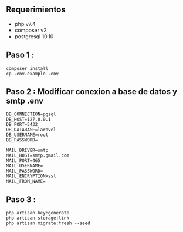 ## Requerimientos

- php v7.4
- composer v2
- postgresql 10.10

## Paso 1 :

```
composer install
cp .env.example .env
```

## Paso 2 : Modificar conexion a base de datos y smtp .env

```
DB_CONNECTION=pgsql
DB_HOST=127.0.0.1
DB_PORT=5432
DB_DATABASE=laravel
DB_USERNAME=root
DB_PASSWORD=

MAIL_DRIVER=smtp
MAIL_HOST=smtp.gmail.com
MAIL_PORT=465
MAIL_USERNAME=
MAIL_PASSWORD=
MAIL_ENCRYPTION=ssl
MAIL_FROM_NAME=
```

## Paso 3 :

```
php artisan key:generate
php artisan storage:link
php artisan migrate:fresh --seed
```

